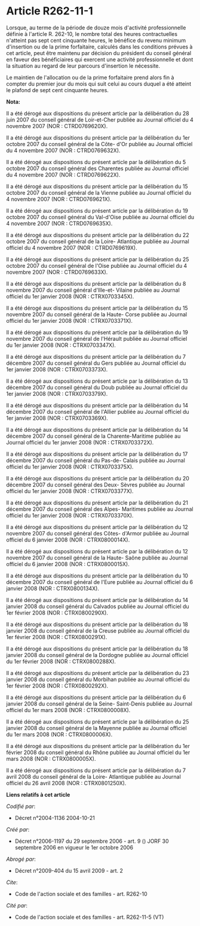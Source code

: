# Article R262-11-1

Lorsque, au terme de la période de douze mois d'activité professionnelle définie à l'article R. 262-10, le nombre total des
heures contractuelles n'atteint pas sept cent cinquante heures, le bénéfice du revenu minimum d'insertion ou de la prime
forfaitaire, calculés dans les conditions prévues à cet article, peut être maintenu par décision du président du conseil
général en faveur des bénéficiaires qui exercent une activité professionnelle et dont la situation au regard de leur parcours
d'insertion le nécessite.

Le maintien de l'allocation ou de la prime forfaitaire prend alors fin à compter du premier jour du mois qui suit celui au
cours duquel a été atteint le plafond de sept cent cinquante heures.

**Nota:**

Il a été dérogé aux dispositions du présent article par la délibération du 28 juin 2007 du conseil général de Loir-et-Cher
publiée au Journal officiel du 4 novembre 2007 (NOR : CTRD0769620X). 

Il a été dérogé aux dispositions du présent article par la délibération du 1er octobre 2007 du conseil général de la Côte-
d'Or publiée au Journal officiel du 4 novembre 2007 (NOR : CTRD0769632X). 

Il a été dérogé aux dispositions du présent article par la délibération du 5 octobre 2007 du conseil général des Charentes
publiée au Journal officiel du 4 novembre 2007 (NOR : CTRD0769622X). 

Il a été dérogé aux dispositions du présent article par la délibération du 15 octobre 2007 du conseil général de la Vienne
publiée au Journal officiel du 4 novembre 2007 (NOR : CTRD0769621X). 

Il a été dérogé aux dispositions du présent article par la délibération du 19 octobre 2007 du conseil général du Val-d'Oise
publiée au Journal officiel du 4 novembre 2007 (NOR : CTRD0769635X). 

Il a été dérogé aux dispositions du présent article par la délibération du 22 octobre 2007 du conseil général de la Loire-
Atlantique publiée au Journal officiel du 4 novembre 2007 (NOR : CTRD0769619X). 

Il a été dérogé aux dispositions du présent article par la délibération du 25 octobre 2007 du conseil général de l'Oise
publiée au Journal officiel du 4 novembre 2007 (NOR : CTRD0769633X). 

Il a été dérogé aux dispositions du présent article par la délibération du 8 novembre 2007 du conseil général d'Ille-et-
Vilaine publiée au Journal officiel du 1er janvier 2008 (NOR : CTRX0703345X). 

Il a été dérogé aux dispositions du présent article par la délibération du 15 novembre 2007 du conseil général de la Haute-
Corse publiée au Journal officiel du 1er janvier 2008 (NOR : CTRX0703371X). 

Il a été dérogé aux dispositions du présent article par la délibération du 19 novembre 2007 du conseil général de l'Hérault
publiée au Journal officiel du 1er janvier 2008 (NOR : CTRX0703347X). 

Il a été dérogé aux dispositions du présent article par la délibération du 7 décembre 2007 du conseil général du Gers publiée
au Journal officiel du 1er janvier 2008 (NOR : CTRX0703373X). 

Il a été dérogé aux dispositions du présent article par la délibération du 13 décembre 2007 du conseil général du Doub
publiée au Journal officiel du 1er janvier 2008 (NOR : CTRX0703379X). 

Il a été dérogé aux dispositions du présent article par la délibération du 14 décembre 2007 du conseil général de l'Allier
publiée au Journal officiel du 1er janvier 2008 (NOR : CTRX0703369X). 

Il a été dérogé aux dispositions du présent article par la délibération du 14 décembre 2007 du conseil général de la
Charente-Maritime publiée au Journal officiel du 1er janvier 2008 (NOR : CTRX0703372X).

Il a été dérogé aux dispositions du présent article par la délibération du 17 décembre 2007 du conseil général du Pas-de-
Calais publiée au Journal officiel du 1er janvier 2008 (NOR : CTRX0703375X).

Il a été dérogé aux dispositions du présent article par la délibération du 20 décembre 2007 du conseil général des Deux-
Sèvres publiée au Journal officiel du 1er janvier 2008 (NOR : CTRX0703377X).

Il a été dérogé aux dispositions du présent article par la délibération du 21 décembre 2007 du conseil général des Alpes-
Maritimes publiée au Journal officiel du 1er janvier 2008 (NOR : CTRX0703370X). 

Il a été dérogé aux dispositions du présent article par la délibération du 12 novembre 2007 du conseil général des Côtes-
d'Armor publiée au Journal officiel du 6 janvier 2008 (NOR : CTRX0800014X). 

Il a été dérogé aux dispositions du présent article par la délibération du 12 novembre 2007 du conseil général de la Haute-
Saône publiée au Journal officiel du 6 janvier 2008 (NOR : CTRX0800015X). 

Il a été dérogé aux dispositions du présent article par la délibération du 10 décembre 2007 du conseil général de l'Eure
publiée au Journal officiel du 6 janvier 2008 (NOR : CTRX0800134X). 

Il a été dérogé aux dispositions du présent article par la délibération du 14 janvier 2008 du conseil général du Calvados
publiée au Journal officiel du 1er février 2008 (NOR : CTRX0800290X).

Il a été dérogé aux dispositions du présent article par la délibération du 18 janvier 2008 du conseil général de la Creuse
publiée au Journal officiel du 1er février 2008 (NOR : CTRX0800291X). 

Il a été dérogé aux dispositions du présent article par la délibération du 18 janvier 2008 du conseil général de la Dordogne
publiée au Journal officiel du 1er février 2008 (NOR : CTRX0800288X).

Il a été dérogé aux dispositions du présent article par la délibération du 23 janvier 2008 du conseil général du Morbihan
publiée au Journal officiel du 1er février 2008 (NOR : CTRX0800292X).

Il a été dérogé aux dispositions du présent article par la délibération du 6 janvier 2008 du conseil général de la Seine-
Saint-Denis publiée au Journal officiel du 1er mars 2008 (NOR : CTRX0800008X).

Il a été dérogé aux dispositions du présent article par la délibération du 25 janvier 2008 du conseil général de la Mayenne
publiée au Journal officiel du 1er mars 2008 (NOR : CTRX0800006X).

Il a été dérogé aux dispositions du présent article par la délibération du 1er février 2008 du conseil général du Rhône
publiée au Journal officiel du 1er mars 2008 (NOR : CTRX0800005X).

Il a été dérogé aux dispositions du présent article par la délibération du 7 avril 2008 du conseil général de la Loire-
Atlantique publiée au Journal officiel du 26 avril 2008 (NOR : CTRX0801250X).

**Liens relatifs à cet article**

_Codifié par_:

  - Décret n°2004-1136 2004-10-21

_Créé par_:

  - Décret n°2006-1197 du 29 septembre 2006 - art. 9 () JORF 30 septembre 2006 en vigueur le 1er octobre 2006

_Abrogé par_:

  - Décret n°2009-404 du 15 avril 2009 - art. 2

_Cite_:

  - Code de l'action sociale et des familles - art. R262-10

_Cité par_:

  - Code de l'action sociale et des familles - art. R262-11-5 (VT)
